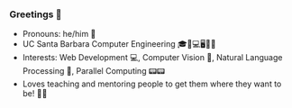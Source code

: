 ### Greetings 👋

- Pronouns: he/him 👦
- UC Santa Barbara Computer Engineering 🎓🔋💻🖥🔌💡
- Interests: Web Development 💻, Computer Vision 🤖, Natural Language Processing 💭, Parallel Computing 📟📟 
- Loves teaching and mentoring people to get them where they want to be! 👨‍🏫
